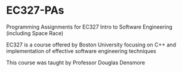 # EC327-PAs
Programming Assignments for EC327 Intro to Software Engineering (including Space Race)

EC327 is a course offered by Boston University focusing on C++ and implementation of effective software engineering techniques

This course was taught by Professor Douglas Densmore
